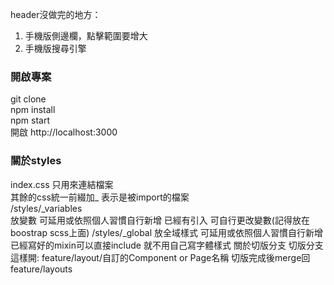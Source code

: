 header沒做完的地方：
1. 手機版側邊欄，點擊範圍要增大
2. 手機版搜尋引擎

### 開啟專案
git clone    
npm install   
npm start   
開啟 http://localhost:3000


### 關於styles

index.css 只用來連結檔案   
其餘的css統一前綴加_ 表示是被import的檔案   
/styles/_variables   
放變數
可延用或依照個人習慣自行新增
已經有引入
可自行更改變數(記得放在boostrap scss上面)
/styles/_global
放全域樣式
可延用或依照個人習慣自行新增
已經寫好的mixin可以直接include 就不用自己寫字體樣式
關於切版分支
切版分支這樣開: feature/layout/自訂的Component or Page名稱
切版完成後merge回 feature/layouts
